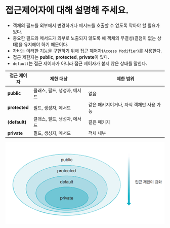# 접근제어자에 대해 설명해 주세요.

- 객체의 필드를 외부에서 변경하거나 메서드를 호출할 수 없도록 막아야 할 필요가 있다.
- 중요한 필드와 메서드가 외부로 노출되지 않도록 해 객체의 무결성(결점이 없는 상태)을 유지해야 하기 때문이다.
- 자바는 이러한 기능을 구현하기 위해 접근 제어자(`Access Modifier`)를 사용한다.
- 접근 제한자는 **public**, **protected**, **private**이 있다.
- `default`는 접근 제어자가 아니라 접근 제어자가 붙지 않은 상태를 말한다.

| 접근 제어자    | 제한 대상             | 제한 범위                   |
|-----------|-------------------|-------------------------|
| **public**    | 클래스, 필드, 생성자, 메서드 | 없음                      |
| **protected** | 필드, 생성자, 메서드      | 같은 패키지이거나, 자식 객체만 사용 가능 |
| **(default)** | 클래스, 필드, 생성자, 메서드 | 같은 패키지                  |
| **private**   | 필드, 생성자, 메서드      | 객체 내부                   |

![img_3.png](image/img_3.png)